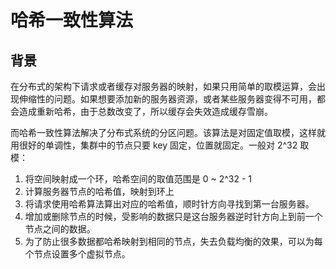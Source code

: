 # 哈希一致性算法

## 背景

在分布式的架构下请求或者缓存对服务器的映射，如果只用简单的取模运算，会出现伸缩性的问题。如果想要添加新的服务器资源，或者某些服务器变得不可用，都会造成重新哈希，由于总数改变了，所以缓存会失效造成缓存雪崩。

而哈希一致性算法解决了分布式系统的分区问题。该算法是对固定值取模，这样就用很好的单调性，集群中的节点只要 key 固定，位置就固定。一般对 2^32 取模：

1. 将空间映射成一个环，哈希空间的取值范围是 0 ~ 2^32 - 1
2. 计算服务器节点的哈希值，映射到环上
3. 将请求使用哈希算法算出对应的哈希值，顺时针方向寻找到第一台服务器。
4. 增加或删除节点的时候，受影响的数据只是这台服务器逆时针方向上到前一个节点之间的数据。
5. 为了防止很多数据都哈希映射到相同的节点，失去负载均衡的效果，可以为每个节点设置多个虚拟节点。

#

